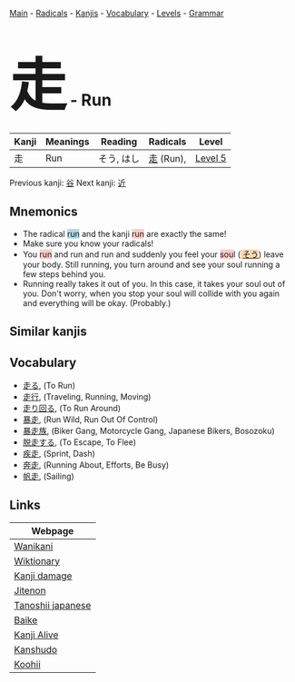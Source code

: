 <style> bigfont {font-size: 100px}</style>
[Main](../README.md) -
[Radicals](../radicals.md) -
[Kanjis](../kanjis.md) -
[Vocabulary](../vocabulary.md) -
[Levels](../levels.md) -
[Grammar](../grammar.md)
# <bigfont> 走</bigfont> - Run 

| Kanji | Meanings | Reading | Radicals | Level |
| --- | --- | --- | --- | --- |
| 走 | Run | そう, はし | [走](../radicals/走.md) (Run),  | [Level 5](../levels/wk_level5.md) |

Previous kanji: [谷](谷.md) Next kanji: [近](近.md) 

## Mnemonics
 * The radical <span style="background-color:#ADD8E6"> run</span> and the kanji <span style="background-color:#ffcccb"> run</span> are exactly the same!
* Make sure you know your radicals!
* You <span style="background-color:#ffcccb"> run</span> and run and run and suddenly you feel your <span style="background-color:#ffcccb"> sou</span>l (<span style="background-color:#fed8b1"> [そう](https://jisho.org/search/そう)</span>) leave your body. Still running, you turn around and see your soul running a few steps behind you.
* Running really takes it out of you. In this case, it takes your soul out of you. Don't worry, when you stop your soul will collide with you again and everything will be okay. (Probably.)


## Similar kanjis
 


## Vocabulary
 * [走る](../vocabulary/走.md), (To Run)
* [走行](../vocabulary/走.md), (Traveling, Running, Moving)
* [走り回る](../vocabulary/走.md), (To Run Around)
* [暴走](../vocabulary/走.md), (Run Wild, Run Out Of Control)
* [暴走族](../vocabulary/走.md), (Biker Gang, Motorcycle Gang, Japanese Bikers, Bosozoku)
* [脱走する](../vocabulary/走.md), (To Escape, To Flee)
* [疾走](../vocabulary/走.md), (Sprint, Dash)
* [奔走](../vocabulary/走.md), (Running About, Efforts, Be Busy)
* [帆走](../vocabulary/走.md), (Sailing)



## Links 

| Webpage |
| --- |
| [Wanikani          ](https://www.wanikani.com/kanji/走) |
| [Wiktionary        ](https://en.wiktionary.org/wiki/走) |
| [Kanji damage      ](http://www.kanjidamage.com/kanji/search?utf8=✓&q=走) |
| [Jitenon           ](https://jitenon.com/kanji/走) |
| [Tanoshii japanese ](https://www.tanoshiijapanese.com/dictionary/kanji.cfm?k=走) |
| [Baike             ](https://baike.baidu.com/item/走) |
| [Kanji Alive       ](https://app.kanjialive.com/走) |
| [Kanshudo          ](https://www.kanshudo.com/searchmn?q=走) |
| [Koohii            ](https://kanji.koohii.com/study/kanji/走) |
